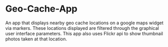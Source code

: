# Geo-Cache-App
An app that displays nearby geo cache locations on a google maps widget via markers. These locations displayed are filtered through the graphical user interface parameters. This app also uses Flickr api to show thumbnail photos taken at that location.  
